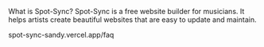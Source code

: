 What is Spot-Sync?
Spot-Sync is a free website builder for musicians. It helps artists create beautiful websites that are easy to update and maintain.

spot-sync-sandy.vercel.app/faq
